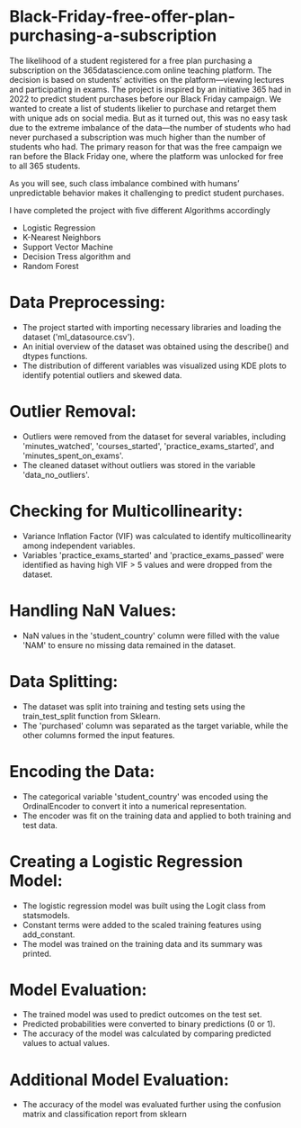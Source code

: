 # Black-Friday-free-offer-plan-purchasing-a-subscription
The likelihood of a student registered for a free plan purchasing a subscription on the 365datascience.com online teaching platform.
The decision is based on students’ activities on the platform—viewing lectures and participating in exams.
The project is inspired by an initiative 365 had in 2022 to predict student purchases before our Black Friday campaign. We wanted to create a list of students likelier to purchase and retarget them with unique ads on social media. But as it turned out, this was no easy task due to the extreme imbalance of the data—the number of students who had never purchased a subscription was much higher than the number of students who had. The primary reason for that was the free campaign we ran before the Black Friday one, where the platform was unlocked for free to all 365 students.

As you will see, such class imbalance combined with humans’ unpredictable behavior makes it challenging to predict student purchases.

 I have completed the project with five different Algorithms accordingly
 
 * Logistic Regression 
 * K-Nearest Neighbors
 * Support Vector Machine
 *  Decision Tress algorithm and
 *  Random Forest 


# Data Preprocessing:

* The project started with importing necessary libraries and loading the dataset ('ml_datasource.csv').
* An initial overview of the dataset was obtained using the describe() and dtypes functions.
* The distribution of different variables was visualized using KDE plots to identify potential outliers and skewed data.


# Outlier Removal:

* Outliers were removed from the dataset for several variables, including 'minutes_watched', 'courses_started', 'practice_exams_started', and 'minutes_spent_on_exams'.
* The cleaned dataset without outliers was stored in the variable 'data_no_outliers'.

# Checking for Multicollinearity:

* Variance Inflation Factor (VIF) was calculated to identify multicollinearity among independent variables.
* Variables 'practice_exams_started' and 'practice_exams_passed' were identified as having high VIF > 5 values and were dropped from the dataset.

# Handling NaN Values:

* NaN values in the 'student_country' column were filled with the value 'NAM' to ensure no missing data remained in the dataset.

# Data Splitting:

* The dataset was split into training and testing sets using the train_test_split function from Sklearn.
* The 'purchased' column was separated as the target variable, while the other columns formed the input features.

# Encoding the Data:

* The categorical variable 'student_country' was encoded using the OrdinalEncoder to convert it into a numerical representation.
* The encoder was fit on the training data and applied to both training and test data.

# Creating a Logistic Regression Model:

* The logistic regression model was built using the Logit class from statsmodels.
* Constant terms were added to the scaled training features using add_constant.
* The model was trained on the training data and its summary was printed.
 
# Model Evaluation:

* The trained model was used to predict outcomes on the test set.
* Predicted probabilities were converted to binary predictions (0 or 1).
* The accuracy of the model was calculated by comparing predicted values to actual values.
 
# Additional Model Evaluation:

* The accuracy of the model was evaluated further using the confusion matrix and classification report from sklearn













